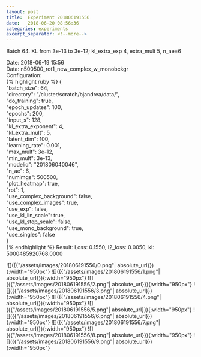 ```yaml
---
layout: post
title:  Experiment 201806191556
date:   2018-06-20 08:56:36
categories: experiments
excerpt_separator: <!--more-->
---
```

Batch 64. KL from 3e-13 to 3e-12; kl_extra_exp 4, extra_mult 5, n_ae=6  

 <!--more-->
Date: 2018-06-19 15:56  
Data: n500500_rot1_new_complex_w_monobckgr  
Configuration:   
{% highlight ruby %}
{  
    "batch_size": 64,   
    "directory": "/cluster/scratch/bjandrea/data/",   
    "do_training": true,   
    "epoch_updates": 100,   
    "epochs": 200,   
    "input_s": 128,   
    "kl_extra_exponent": 4,   
    "kl_extra_mult": 5,   
    "latent_dim": 100,   
    "learning_rate": 0.001,   
    "max_mult": 3e-12,   
    "min_mult": 3e-13,   
    "modelid": "201806040046",   
    "n_ae": 6,   
    "numimgs": 500500,   
    "plot_heatmap": true,   
    "rot": 1,   
    "use_complex_background": false,   
    "use_complex_images": true,   
    "use_exp": false,   
    "use_kl_lin_scale": true,   
    "use_kl_step_scale": false,   
    "use_mono_background": true,   
    "use_singles": false  
}  
{% endhighlight %}
Result: Loss: 0.1550, l2_loss: 0.0050, kl: 5000485920768.0000  

![]({{"/assets/images/201806191556/0.png"| absolute_url}}){:width="950px"}
![]({{"/assets/images/201806191556/1.png"| absolute_url}}){:width="950px"}
![]({{"/assets/images/201806191556/2.png"| absolute_url}}){:width="950px"}
![]({{"/assets/images/201806191556/3.png"| absolute_url}}){:width="950px"}
![]({{"/assets/images/201806191556/4.png"| absolute_url}}){:width="950px"}
![]({{"/assets/images/201806191556/5.png"| absolute_url}}){:width="950px"}
![]({{"/assets/images/201806191556/6.png"| absolute_url}}){:width="950px"}
![]({{"/assets/images/201806191556/7.png"| absolute_url}}){:width="950px"}
![]({{"/assets/images/201806191556/8.png"| absolute_url}}){:width="950px"}
![]({{"/assets/images/201806191556/9.png"| absolute_url}}){:width="950px"}
